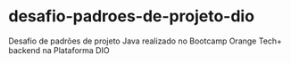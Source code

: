 # desafio-padroes-de-projeto-dio
Desafio de padrões de projeto Java realizado no Bootcamp Orange Tech+ backend na Plataforma DIO
